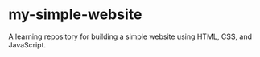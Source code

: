 # my-simple-website
A learning repository for building a simple website using HTML, CSS, and JavaScript.
